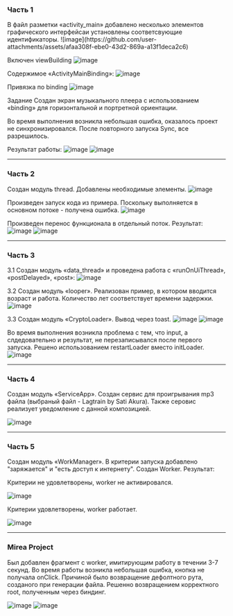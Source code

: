 
<H3>Часть 1</H3>
В файл разметки «activity_main» добавлено несколько элементов графического интерфейсаи установлены соответсвующие идентификаторы.
![image](https://github.com/user-attachments/assets/afaa308f-ebe0-43d2-869a-a13f1deca2c6)

Включен viewBuilding
![image](https://github.com/user-attachments/assets/b6c59f3e-753b-4991-bc19-0156cbc4af7e)

Содержимое «ActivityMainBinding»:
![image](https://github.com/user-attachments/assets/d681980c-6dc7-44d9-b102-c21d205bf4b2)

Привязка по binding
![image](https://github.com/user-attachments/assets/5f8b8797-e5d7-461f-bcea-944f6be9218c)

Задание
Создан экран музыкального плеера с использованием «binding» для горизонтальной и портретной ориентации.

Во время выполнения возникла небольшая ошибка, оказалось проект не синхронизировался. После повторного запуска Sync, все разрешилось.

Результат работы:
![image](https://github.com/user-attachments/assets/948aad2f-7fb4-47c7-a11a-7d70cef8db66)
![image](https://github.com/user-attachments/assets/87046783-e534-4f8a-9863-ef2e534fa69b)

---
<H3>Часть 2</H3>

Создан модуль thread. Добавлены необходимые элементы.
![image](https://github.com/user-attachments/assets/6c7ec8ab-3cc9-48dd-9fe4-fe883294aeba)

Произведен запуск кода из примера. Поскольку выполняется в основном потоке - получена ошибка.
![image](https://github.com/user-attachments/assets/daaec820-0f56-4847-8558-ce62934a5ff7)

Произведен перенос функционала в отдельный поток.
Результат:
![image](https://github.com/user-attachments/assets/360993b3-b5b2-4ee1-ae41-d0e05dae3b1b)
![image](https://github.com/user-attachments/assets/e3754754-bd0b-4e4c-81b0-dd0665a1a9ec)


---
<H3>Часть 3</H3>

3.1 
Создан модуль «data_thread» и проведена работа с «runOnUiThread», «postDelayed», «post»:
![image](https://github.com/user-attachments/assets/acd942e9-072a-4ad1-9cf1-3699e7c5f9e9)

3.2
Создан модуль «looper». Реализован пример, в котором вводится возраст и работа. Количество лет соответствует времени задержки. 
![image](https://github.com/user-attachments/assets/649f463b-96a9-433f-a84f-3164e04fe202)

3.3
Создан модуль «CryptoLoader». 
Вывод через toast.
![image](https://github.com/user-attachments/assets/1121ad53-7f94-4bb8-9a48-c99bfc02b30f)
![image](https://github.com/user-attachments/assets/3a4e12b3-7655-4d42-a211-7396a68eb09f)

Во время выполнения возникла проблема с тем, что input, а слдедовательно и результат, не перезаписывался после первого запуска. Решено использованием restartLoader вместо initLoader.
![image](https://github.com/user-attachments/assets/4eb49155-ecd6-43d2-a85f-582b6c335829)

---
<H3>Часть 4</H3>
Создан модуль «ServiceApp». Создан сервис для проигрывания mp3 файла (выбраный файл - Lagtrain by Sati Akura). Также серовис реализует уведомление с данной композицией.

![image](https://github.com/user-attachments/assets/0dba7acb-a7a3-4312-a000-1a1afb8b48d7)

---
<H3>Часть 5</H3>
Создан модуль «WorkManager». В критерии запуска добавлено "заряжается" и "есть доступ к интернету". Создан Worker. 
Результат:

Критерии не удовлетворены, worker не активировался.

![image](https://github.com/user-attachments/assets/93a47630-5d8a-43c6-9f25-3c568b8bdd65)

Критерии удовлетворены, worker работает.

![image](https://github.com/user-attachments/assets/5feccf32-a1e4-4863-a51a-980c097f0c0f)


---
<H3>Mirea Project</H3>
Был добавлен фрагмент с worker, имитирующим работу в течении 3-7 секунд. Во время работы возникла небольшая ошибка, кнопка не получала onClick. Причиной было возвращение дефолтного рута, созданого при генерации файла. Решенно возвращением корректного root, полученным через биндинг.

![image](https://github.com/user-attachments/assets/aa965f81-c186-46af-990e-1bc5419a6c7e)
![image](https://github.com/user-attachments/assets/c87d61cf-7043-40cb-9dfd-66f549ea1730)
